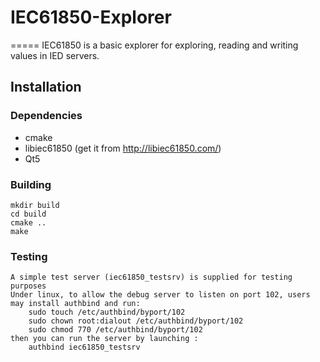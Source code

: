 # IEC61850-Explorer
=====
IEC61850 is a basic explorer for exploring, reading and writing values in IED servers.

Installation
------------

### Dependencies

- cmake
- libiec61850 (get it from http://libiec61850.com/)
- Qt5

### Building
	mkdir build
	cd build
	cmake ..
	make

### Testing
	A simple test server (iec61850_testsrv) is supplied for testing purposes
	Under linux, to allow the debug server to listen on port 102, users may install authbind and run:
		sudo touch /etc/authbind/byport/102
		sudo chown root:dialout /etc/authbind/byport/102
		sudo chmod 770 /etc/authbind/byport/102
	then you can run the server by launching :
		authbind iec61850_testsrv
	
